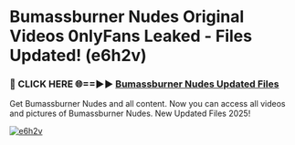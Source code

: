 # Bumassburner Nudes Original Videos 0nlyFans Leaked - Files Updated! (e6h2v)

<h3>🔴 CLICK HERE 🌐==►► <a href="https://tinyurl.com/5h6xmrr3" rel="nofollow">Bumassburner Nudes Updated Files</a></h3>

Get Bumassburner Nudes and all content. Now you can access all videos and pictures of Bumassburner Nudes. New Updated Files 2025!

[![e6h2v](https://i.imgur.com/KVD873Z.gif)](https://tinyurl.com/5h6xmrr3)
